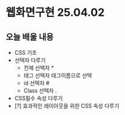 # 웹화면구현 25.04.02   

## 오늘 배울 내용
- CSS 기초
- 선택자 다루기
    - 전체 선택자 *
    - 태그 선택자 태그이름으로 선택
    - id 선택자 #
    - Class 선택자  .
- CSS필수 속성 다루기
- [?] 효과적인 레이아웃을 위한 CSS 속성 다루기

